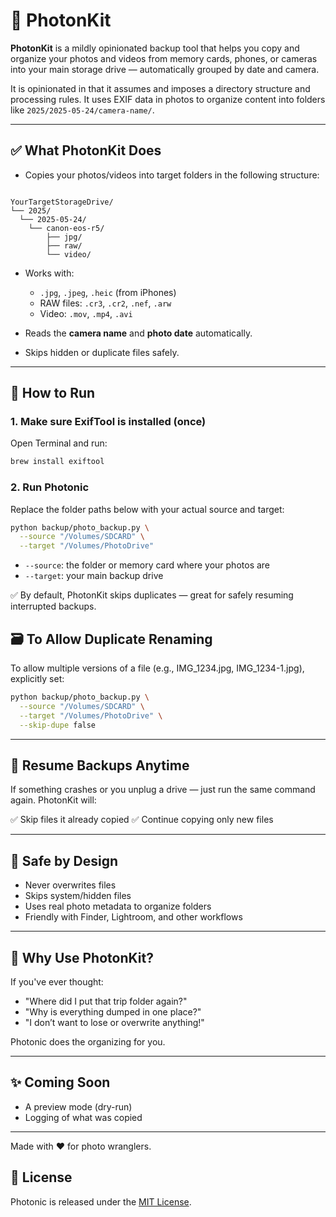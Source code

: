 # 📸 PhotonKit

**PhotonKit** is a mildly opinionated backup tool that helps you copy and organize your photos and videos from memory cards, phones, or cameras into your main storage drive — automatically grouped by date and camera.

It is opinionated in that it assumes and imposes a directory structure and processing rules. It uses EXIF data in photos to organize content into folders like `2025/2025-05-24/camera-name/`.


---

## ✅ What PhotonKit Does

- Copies your photos/videos into target folders in the following structure:

```

YourTargetStorageDrive/
└── 2025/
  └── 2025-05-24/
    └── canon-eos-r5/
        ├── jpg/
        ├── raw/
        └── video/

```

- Works with:
  - `.jpg`, `.jpeg`, `.heic` (from iPhones)
  - RAW files: `.cr3`, `.cr2`, `.nef`, `.arw`
  - Video: `.mov`, `.mp4`, `.avi`

- Reads the **camera name** and **photo date** automatically.
- Skips hidden or duplicate files safely.

---

## 🚀 How to Run

### 1. Make sure ExifTool is installed (once)

Open Terminal and run:

```bash
brew install exiftool
````

### 2. Run Photonic

Replace the folder paths below with your actual source and target:

```bash
python backup/photo_backup.py \
  --source "/Volumes/SDCARD" \
  --target "/Volumes/PhotoDrive"
```

* `--source`: the folder or memory card where your photos are
* `--target`: your main backup drive

✅ By default, PhotonKit skips duplicates — great for safely resuming interrupted backups.


## 🗃 To Allow Duplicate Renaming

To allow multiple versions of a file (e.g., IMG_1234.jpg, IMG_1234-1.jpg), explicitly set:

```bash
python backup/photo_backup.py \
  --source "/Volumes/SDCARD" \
  --target "/Volumes/PhotoDrive" \
  --skip-dupe false
```


---

## 🔄 Resume Backups Anytime

If something crashes or you unplug a drive — just run the same command again. PhotonKit will:

✅ Skip files it already copied
✅ Continue copying only new files



---

## 🧼 Safe by Design

* Never overwrites files
* Skips system/hidden files
* Uses real photo metadata to organize folders
* Friendly with Finder, Lightroom, and other workflows

---

## 🧠 Why Use PhotonKit?

If you've ever thought:

* "Where did I put that trip folder again?"
* "Why is everything dumped in one place?"
* "I don’t want to lose or overwrite anything!"

Photonic does the organizing for you.

---

## ✨ Coming Soon

* A preview mode (dry-run)
* Logging of what was copied

---

Made with ❤️ for photo wranglers.

## 🪪 License

Photonic is released under the [MIT License](LICENSE).